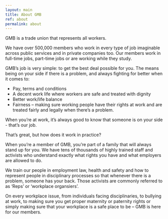 ```yaml
---
layout: main
title: About GMB
ref: about
permalink: about
---
```


GMB is a trade union that represents all workers.

We have over 500,000 members who work in every type of job imaginable across public services and in private companies too. Our members work in full-time jobs, part-time jobs or are working while they study.

GMB’s job is very simple: to get the best deal possible for you. The means being on your side if there is a problem, and always fighting for better when it comes to:

* Pay, terms and conditions
* A decent work life where workers are safe and treated with dignity
* Better work/life balance
* Fairness – making sure working people have their rights at work and are treated fairly and legally when there’s a problem.

When you’re at work, it’s always good to know that someone is on your side - that’s our job.

That’s great, but how does it work in practice?

When you’re a member of GMB, you’re part of a family that will always stand up for you. We have tens of thousands of highly trained staff and activists who understand exactly what rights you have and what employers are allowed to do.

We train our people in employment law, health and safety and how to represent people in disciplinary processes so that whenever there is a problem, someone has your back. Those activists are commonly referred to as ‘Reps’ or ‘workplace organsiers’.

On every workplace issue, from individuals facing disciplinaries, to bullying at work, to making sure you get proper maternity or paternity rights or simply making sure that your workplace is a safe place to be – GMB is here for our members.
